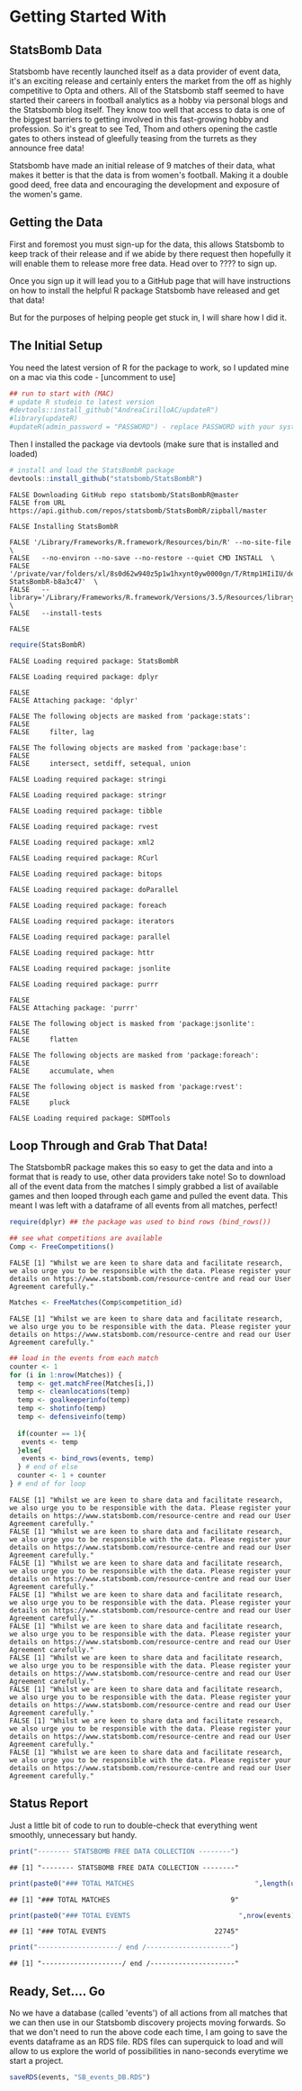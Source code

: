 Getting Started With
================

StatsBomb Data
--------------

Statsbomb have recently launched itself as a data provider of event data, it's an exciting release and certainly enters the market from the off as highly competitive to Opta and others. All of the Statsbomb staff seemed to have started their careers in football analytics as a hobby via personal blogs and the Statsbomb blog itself. They know too well that access to data is one of the biggest barriers to getting involved in this fast-growing hobby and profession. So it's great to see Ted, Thom and others opening the castle gates to others instead of gleefully teasing from the turrets as they announce free data!

Statsbomb have made an initial release of 9 matches of their data, what makes it better is that the data is from women's football. Making it a double good deed, free data and encouraging the development and exposure of the women's game.

Getting the Data
----------------

First and foremost you must sign-up for the data, this allows Statsbomb to keep track of their release and if we abide by there request then hopefully it will enable them to release more free data. Head over to ???? to sign up.

Once you sign up it will lead you to a GitHub page that will have instructions on how to install the helpful R package Statsbomb have released and get that data!

But for the purposes of helping people get stuck in, I will share how I did it.

The Initial Setup
-----------------

You need the latest version of R for the package to work, so I updated mine on a mac via this code - \[uncomment to use\]

``` r
## run to start with (MAC)
# update R studeio to latest version 
#devtools::install_github("AndreaCirilloAC/updateR")
#library(updateR)
#updateR(admin_password = "PASSWORD") - replace PASSWORD with your system password 
```

Then I installed the package via devtools (make sure that is installed and loaded)

``` r
# install and load the StatsBombR package
devtools::install_github("statsbomb/StatsBombR")
```

    FALSE Downloading GitHub repo statsbomb/StatsBombR@master
    FALSE from URL https://api.github.com/repos/statsbomb/StatsBombR/zipball/master

    FALSE Installing StatsBombR

    FALSE '/Library/Frameworks/R.framework/Resources/bin/R' --no-site-file  \
    FALSE   --no-environ --no-save --no-restore --quiet CMD INSTALL  \
    FALSE   '/private/var/folders/xl/8s0d62w940z5p1w1hxynt0yw0000gn/T/Rtmp1HIiIU/devtools9e2673489c64/statsbomb-StatsBombR-b8a3c47'  \
    FALSE   --library='/Library/Frameworks/R.framework/Versions/3.5/Resources/library'  \
    FALSE   --install-tests

    FALSE 

``` r
require(StatsBombR)
```

    FALSE Loading required package: StatsBombR

    FALSE Loading required package: dplyr

    FALSE 
    FALSE Attaching package: 'dplyr'

    FALSE The following objects are masked from 'package:stats':
    FALSE 
    FALSE     filter, lag

    FALSE The following objects are masked from 'package:base':
    FALSE 
    FALSE     intersect, setdiff, setequal, union

    FALSE Loading required package: stringi

    FALSE Loading required package: stringr

    FALSE Loading required package: tibble

    FALSE Loading required package: rvest

    FALSE Loading required package: xml2

    FALSE Loading required package: RCurl

    FALSE Loading required package: bitops

    FALSE Loading required package: doParallel

    FALSE Loading required package: foreach

    FALSE Loading required package: iterators

    FALSE Loading required package: parallel

    FALSE Loading required package: httr

    FALSE Loading required package: jsonlite

    FALSE Loading required package: purrr

    FALSE 
    FALSE Attaching package: 'purrr'

    FALSE The following object is masked from 'package:jsonlite':
    FALSE 
    FALSE     flatten

    FALSE The following objects are masked from 'package:foreach':
    FALSE 
    FALSE     accumulate, when

    FALSE The following object is masked from 'package:rvest':
    FALSE 
    FALSE     pluck

    FALSE Loading required package: SDMTools

Loop Through and Grab That Data!
--------------------------------

The StatsbombR package makes this so easy to get the data and into a format that is ready to use, other data providers take note! So to download all of the event data from the matches I simply grabbed a list of available games and then looped through each game and pulled the event data. This meant I was left with a dataframe of all events from all matches, perfect!

``` r
require(dplyr) ## the package was used to bind rows (bind_rows())

## see what competitions are available 
Comp <- FreeCompetitions()
```

    FALSE [1] "Whilst we are keen to share data and facilitate research, we also urge you to be responsible with the data. Please register your details on https://www.statsbomb.com/resource-centre and read our User Agreement carefully."

``` r
Matches <- FreeMatches(Comp$competition_id)
```

    FALSE [1] "Whilst we are keen to share data and facilitate research, we also urge you to be responsible with the data. Please register your details on https://www.statsbomb.com/resource-centre and read our User Agreement carefully."

``` r
## load in the events from each match 
counter <- 1
for (i in 1:nrow(Matches)) {
  temp <- get.matchFree(Matches[i,])
  temp <- cleanlocations(temp)
  temp <- goalkeeperinfo(temp)
  temp <- shotinfo(temp)
  temp <- defensiveinfo(temp)
  
  if(counter == 1){
   events <- temp
  }else{
   events <- bind_rows(events, temp)
  } # end of else
  counter <- 1 + counter 
} # end of for loop
```

    FALSE [1] "Whilst we are keen to share data and facilitate research, we also urge you to be responsible with the data. Please register your details on https://www.statsbomb.com/resource-centre and read our User Agreement carefully."
    FALSE [1] "Whilst we are keen to share data and facilitate research, we also urge you to be responsible with the data. Please register your details on https://www.statsbomb.com/resource-centre and read our User Agreement carefully."
    FALSE [1] "Whilst we are keen to share data and facilitate research, we also urge you to be responsible with the data. Please register your details on https://www.statsbomb.com/resource-centre and read our User Agreement carefully."
    FALSE [1] "Whilst we are keen to share data and facilitate research, we also urge you to be responsible with the data. Please register your details on https://www.statsbomb.com/resource-centre and read our User Agreement carefully."
    FALSE [1] "Whilst we are keen to share data and facilitate research, we also urge you to be responsible with the data. Please register your details on https://www.statsbomb.com/resource-centre and read our User Agreement carefully."
    FALSE [1] "Whilst we are keen to share data and facilitate research, we also urge you to be responsible with the data. Please register your details on https://www.statsbomb.com/resource-centre and read our User Agreement carefully."
    FALSE [1] "Whilst we are keen to share data and facilitate research, we also urge you to be responsible with the data. Please register your details on https://www.statsbomb.com/resource-centre and read our User Agreement carefully."
    FALSE [1] "Whilst we are keen to share data and facilitate research, we also urge you to be responsible with the data. Please register your details on https://www.statsbomb.com/resource-centre and read our User Agreement carefully."
    FALSE [1] "Whilst we are keen to share data and facilitate research, we also urge you to be responsible with the data. Please register your details on https://www.statsbomb.com/resource-centre and read our User Agreement carefully."

Status Report
-------------

Just a little bit of code to run to double-check that everything went smoothly, unnecessary but handy.

``` r
print("-------- STATSBOMB FREE DATA COLLECTION --------")
```

    ## [1] "-------- STATSBOMB FREE DATA COLLECTION --------"

``` r
print(paste0("### TOTAL MATCHES                              ",length(unique(events$match_id))))
```

    ## [1] "### TOTAL MATCHES                              9"

``` r
print(paste0("### TOTAL EVENTS                           ",nrow(events)))
```

    ## [1] "### TOTAL EVENTS                           22745"

``` r
print("--------------------/ end /---------------------")
```

    ## [1] "--------------------/ end /---------------------"

Ready, Set.... Go
-----------------

No we have a database (called 'events') of all actions from all matches that we can then use in our Statsbomb discovery projects moving forwards. So that we don't need to run the above code each time, I am going to save the events dataframe as an RDS file. RDS files can superquick to load and will allow to us explore the world of possibilities in nano-seconds everytime we start a project.

``` r
saveRDS(events, "SB_events_DB.RDS")
```
